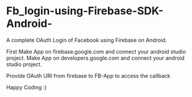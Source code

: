 # Fb_login-using-Firebase-SDK-Android-
A complete OAuth Login of Facebook using Firebase on Android.

First Make App on firebase.google.com and connect your android studio project.
Make App on developers.google.com and connect your android studio project.

Provide OAuth URI from firebase to FB-App to access the callback 

Happy Coding :)
